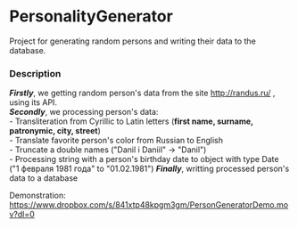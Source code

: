 # PersonalityGenerator
Project for generating random persons and writing their data to the database.  

### Description  
***Firstly***, we getting random person's data from the site <http://randus.ru/> , using its API.  
***Secondly***, we processing person's data:  
           - Transliteration from Cyrillic to Latin letters (**first name, surname, patronymic, city, street**)  
           - Translate favorite person's color from Russian to English  
           - Truncate a double names ("Danil i Daniil" -> "Danil")  
           - Processing string with a person's birthday date to object with type Date ("1 февраля 1981 года" to "01.02.1981")
***Finally***, writting processed person's data to a database

Demonstration:  
https://www.dropbox.com/s/841xtp48kpgm3gm/PersonGeneratorDemo.mov?dl=0
